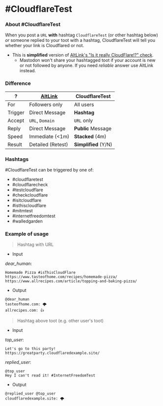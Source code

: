 # #CloudflareTest


### About #CloudflareTest

When you post a `URL` **with** hashtag `CloudflareTest` (or other hashtag below) _or_ someone replied to your toot with a hashtag, CloudflareTest will tell you whether your link is Cloudflared or not.

- This is **simplified** version of [AltLink's "Is it really CloudFlare!?" check](service.altlink.md#_is-it-really-cloudflare-_-check).
  - Mastodon won't share your hashtagged toot if your account is new or not followed by anyone. If you need _reliable_ answer use AltLink instead.



### Difference

| ? | [AltLink](service.altlink.md) | CloudflareTest |
| -- | -- | -- |
| For | Followers only | All users |
| Trigger | Direct Message | **Hashtag** |
| Accept | `URL`, `Domain` | `URL` only |
| Reply | Direct Message | **Public** Message |
| Speed | Immediate (<1m) | **Stacked** (4m) |
| Result | Detailed (Retest) | **Simplified** (Y/N) |


### Hashtags

#CloudflareTest can be triggered by one of:

- #cloudflaretest
- #cloudflarecheck
- #testcloudflare
- #checkcloudflare
- #isitcloudflare
- #isthiscloudflare
- #mitmtest
- #internetfreedomtest
- #walledgarden


### Example of usage

> Hashtag with URL

- Input

_dear_human_:
```
Homemade Pizza #isThisCloudFlare
https://www.tasteofhome.com/recipes/homemade-pizza/
https://www.allrecipes.com/article/topping-and-baking-pizza/
```

- Output

```
@dear_human
tasteofhome.com: 🌩
allrecipes.com: 👍
```


> Hashtag above toot (e.g. other user's toot)

- Input

_top_user_:
```
Let's go to this party!
https://greatparty.cloudflaredexample.site/
```

_replied_user_:
```
@top_user
Hey I can't read it! #InternetFreedomTest
```

- Output

```
@replied_user @top_user
cloudflaredexample.site: 🌩
```



<a rel="me" href="https://botsin.space/@cloudflaretest"></a>

